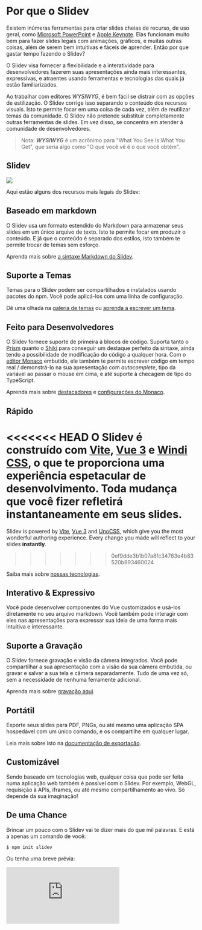 # Por que o Slidev

Existem inúmeras ferramentas para criar slides cheias de recurso, de uso geral, como [Microsoft PowerPoint](https://www.microsoft.com/en-us/microsoft-365/powerpoint) e [Apple Keynote](https://www.apple.com/keynote/). Elas funcionam muito bem para fazer slides legais com animações, gráficos, e muitas outras coisas, além de serem bem intuitivas e fáceis de aprender. Então por que gastar tempo fazendo o Slidev?

O Slidev visa fornecer a flexibilidade e a interatividade para desenvolvedores fazerem suas apresentações ainda mais interessantes, expressivas, e atraentes usando ferramentas e tecnologias das quais já estão familiarizados.

Ao trabalhar com editores *WYSIWYG*, é bem fácil se distrair com as opções de estilização. O Slidev corrige isso separando o conteúdo dos recursos visuais. Isto te permite focar em uma coisa de cada vez, além de reutilizar temas da comunidade. O Slidev não pretende substituir completamente outras ferramentas de slides. Em vez disso, se concentra em atender à comunidade de desenvolvedores.

> Nota: _**WYSIWYG**_ é um acrônimo para "What You See Is What You Get", que seria algo como "O que você vê é o que você obtém".

## Slidev

![](/screenshots/cover.png)

Aqui estão alguns dos recursos mais legais do Slidev:

## Baseado em markdown

O Slidev usa um formato estendido do Markdown para armazenar seus slides em um único arquivo de texto. Isto te permite focar em produzir o conteúdo. E já que o conteúdo é separado dos estilos, isto também te permite trocar de temas sem esforço.

Aprenda mais sobre [a sintaxe Markdown do Slidev](/guide/syntax).

## Suporte a Temas

Temas para o Slidev podem ser compartilhados e instalados usando pacotes do npm. Você pode aplicá-los com uma linha de configuração.

Dê uma olhada na [galeria de temas](/themes/gallery) ou [aprenda a escrever um tema](/themes/write-a-theme).

## Feito para Desenvolvedores

O Slidev fornece suporte de primeira à blocos de código. Suporta tanto o [Prism](https://prismjs.com/) quanto o [Shiki](https://github.com/shikijs/shiki) para conseguir um destaque perfeito da sintaxe, ainda tendo a possibilidade de modificação do código a qualquer hora. Com o [editor Monaco](https://microsoft.github.io/monaco-editor/) embutido, ele também te permite escrever código em tempo real / demonstrá-lo na sua apresentação com *autocomplete*, tipo da variável ao passar o mouse em cima, e até suporte à checagem de tipo do TypeScript.

Aprenda mais sobre [destacadores](/custom/highlighters) e [configurações do Monaco](/custom/config-monaco).

## Rápido

<<<<<<< HEAD
O Slidev é construído com [Vite](https://vitejs.dev/), [Vue 3](https://v3.vuejs.org/) e [Windi CSS](https://windicss.org/), o que te proporciona uma experiência espetacular de desenvolvimento. Toda mudança que você fizer refletirá **instantaneamente** em seus slides.
=======
Slidev is powered by [Vite](https://vitejs.dev/), [Vue 3](https://v3.vuejs.org/) and [UnoCSS](https://unocss.dev/), which give you the most wonderful authoring experience. Every change you made will reflect to your slides **instantly**.
>>>>>>> 0ef9dde3b1b07a8fc34763e4b83520b893460024

Saiba mais sobre [nossas tecnologias](/guide/#tecnologias).

## Interativo & Expressivo

Você pode desenvolver componentes do Vue customizados e usá-los diretamente no seu arquivo markdown. Você também pode interagir com eles nas apresentações para expressar sua ideia de uma forma mais intuitiva e interessante.

## Suporte a Gravação

O Slidev fornece gravação e visão da câmera integrados. Você pode compartilhar a sua apresentação com a visão da sua câmera embutida, ou gravar e salvar a sua tela e câmera separadamente. Tudo de uma vez só, sem a necessidade de nenhuma ferramente adicional.

Aprenda mais sobre [gravação aqui](/guide/recording).

## Portátil

Exporte seus slides para PDF, PNGs, ou até mesmo uma aplicação SPA hospedável com um único comando, e os compartilhe em qualquer lugar.

Leia mais sobre isto na [documentação de exportação](/guide/exporting).

## Customizável

Sendo baseado em tecnologias web, qualquer coisa que pode ser feita numa aplicação web também é possível com o Slidev. Por exemplo, WebGL, requisição à APIs, iframes, ou até mesmo compartilhamento ao vivo. Só depende da sua imaginação!

## De uma Chance

Brincar um pouco com o Slidev vai te dizer mais do que mil palavras. E está a apenas um comando de você:

```bash
$ npm init slidev
```

Ou tenha uma breve prévia:

<div class="aspect-9/16 relative">
<iframe class="rounded w-full shadow-md border-none" src="https://www.youtube.com/embed/eW7v-2ZKZOU" title="YouTube video player" frameborder="0" allow="accelerometer; autoplay; clipboard-write; encrypted-media; gyroscope; picture-in-picture" allowfullscreen></iframe>
</div>
